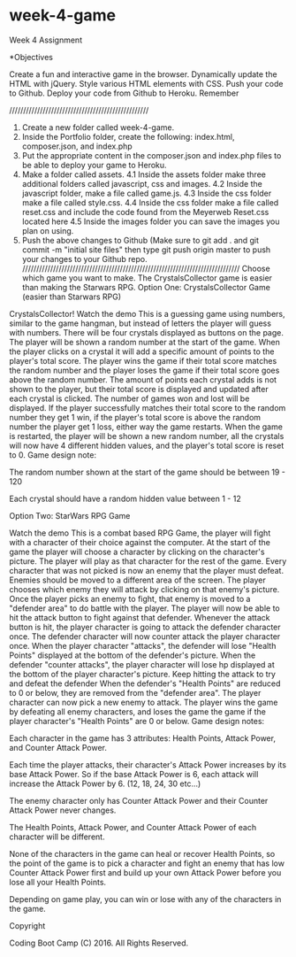 # week-4-game
Week 4 Assignment

*Objectives

Create a fun and interactive game in the browser.
Dynamically update the HTML with jQuery.
Style various HTML elements with CSS.
Push your code to Github.
Deploy your code from Github to Heroku.
Remember

//////////////////////////////////////////////////

1. Create a new folder called week-4-game.
2. Inside the Portfolio folder, create the following:
index.html, composer.json, and index.php
3. Put the appropriate content in the composer.json and index.php files to be able to deploy your game to Heroku.
4. Make a folder called assets.
  4.1 Inside the assets folder make three additional folders called javascript, css and images.
  4.2 Inside the javascript folder, make a file called game.js.
  4.3 Inside the css folder make a file called style.css.
  4.4 Inside the css folder make a file called reset.css and include the code found from the Meyerweb Reset.css located here
  4.5 Inside the images folder you can save the images you plan on using.
5. Push the above changes to Github (Make sure to git add . and git commit -m "initial site files" then type git push origin master to push your changes to your Github repo.
//////////////////////////////////////////////////////////////////////////////
Choose which game you want to make. The CrystalsCollector game is easier than making the Starwars RPG.
Option One: CrystalsCollector Game (easier than Starwars RPG)

CrystalsCollector!
Watch the demo
This is a guessing game using numbers, similar to the game hangman, but instead of letters the player will guess with numbers. There will be four crystals displayed as buttons on the page.
The player will be shown a random number at the start of the game.
When the player clicks on a crystal it will add a specific amount of points to the player's total score.
The player wins the game if their total score matches the random number and the player loses the game if their total score goes above the random number.
The amount of points each crystal adds is not shown to the player, but their total score is displayed and updated after each crystal is clicked.
The number of games won and lost will be displayed.
If the player successfully matches their total score to the random number they get 1 win, if the player's total score is above the random number the player get 1 loss, either way the game restarts.
When the game is restarted, the player will be shown a new random number, all the crystals will now have 4 different hidden values, and the player's total score is reset to 0.
Game design note:

The random number shown at the start of the game should be between 19 - 120

Each crystal should have a random hidden value between 1 - 12

Option Two: StarWars RPG Game

Watch the demo
This is a combat based RPG Game, the player will fight with a character of their choice against the computer.
At the start of the game the player will choose a character by clicking on the character's picture. The player will play as that character for the rest of the game.
Every character that was not picked is now an enemy that the player must defeat. Enemies should be moved to a different area of the screen.
The player chooses which enemy they will attack by clicking on that enemy's picture.
Once the player picks an enemy to fight, that enemy is moved to a "defender area" to do battle with the player.
The player will now be able to hit the attack button to fight against that defender.
Whenever the attack button is hit, the player character is going to attack the defender character once. The defender character will now counter attack the player character once.
When the player character "attacks", the defender will lose "Health Points" displayed at the bottom of the defender's picture.
When the defender "counter attacks", the player character will lose hp displayed at the bottom of the player character's picture.
Keep hitting the attack to try and defeat the defender
When the defender's "Health Points" are reduced to 0 or below, they are removed from the "defender area". The player character can now pick a new enemy to attack.
The player wins the game by defeating all enemy characters, and loses the game the game if the player character's "Health Points" are 0 or below.
Game design notes:

Each character in the game has 3 attributes: Health Points, Attack Power, and Counter Attack Power.

Each time the player attacks, their character's Attack Power increases by its base Attack Power. So if the base Attack Power is 6, each attack will increase the Attack Power by 6. (12, 18, 24, 30 etc...)

The enemy character only has Counter Attack Power and their Counter Attack Power never changes.

The Health Points, Attack Power, and Counter Attack Power of each character will be different.

None of the characters in the game can heal or recover Health Points, so the point of the game is to pick a character and fight an enemy that has low Counter Attack Power first and build up your own Attack Power before you lose all your Health Points.

Depending on game play, you can win or lose with any of the characters in the game.

Copyright

Coding Boot Camp (C) 2016. All Rights Reserved.
